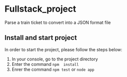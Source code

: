 # Fullstack_project
Parse a train ticket to convert into a JSON format file

## Install and start project
In order to start the project, please follow the steps below:
1. In your console, go to the project directory
2. Enter the command `npm  install`
3. Enrer the command `npm test` or `node app`
